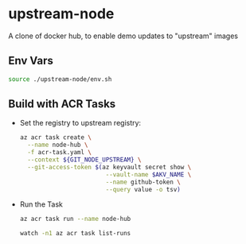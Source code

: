 # upstream-node

A clone of docker hub, to enable demo updates to "upstream" images

## Env Vars

```sh
source ./upstream-node/env.sh
```

## Build with ACR Tasks

- Set the registry to upstream registry:

  ```sh
  az acr task create \
    --name node-hub \
    -f acr-task.yaml \
    --context ${GIT_NODE_UPSTREAM} \
    --git-access-token $(az keyvault secret show \
                          --vault-name $AKV_NAME \
                          --name github-token \
                          --query value -o tsv)
  ```
- Run the Task

  ```sh
  az acr task run --name node-hub
  
  watch -n1 az acr task list-runs
  ```

